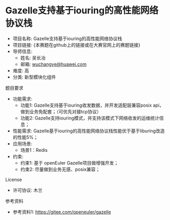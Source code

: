 # Gazelle支持基于iouring的高性能网络协议栈

- 项目名称: Gazelle支持基于iouring的高性能网络协议栈
- 项目链接: {本赛题在github上的链接或在大赛官网上的赛题链接}
- 导师信息: 
  - 姓名: 吴长冶
  - 邮箱: wuchangye@huawei.com
- 难度: 高
- 分类: 新型模块化组件 

题目要求

- 功能需求: 
  - 功能1:  Gazelle支持基于iouring收发数据，并开发适配层兼容posix api，做到业务免配套；（可优先对接tcp协议）
  - 功能2: Gazelle支持iouring模式，并支持该模式下网络收发的运维统计信息；
- 性能需求: 
  Gazelle基于iouring的高性能网络协议栈性能优于基于liburing改造的性能5%；
- 应用场景: 
  - 场景1：Redis
- 约束: 
  - 约束1: 基于 openEuler Gazelle项目做增强开发；
  - 约束2: 尽量做到业务无感、posix兼容；

License

- 许可协议: 木兰

参考资料

- 参考资料1: https://gitee.com/openeuler/gazelle
